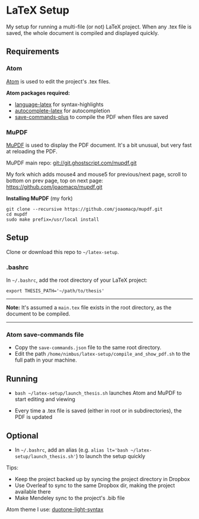 # LaTeX Setup
My setup for running a multi-file (or not) LaTeX project. When any .tex file is saved, the whole document is compiled and displayed quickly.

## Requirements
### Atom
[Atom](https://atom.io/) is used to edit the project's .tex files.

**Atom packages required:**
- [language-latex](https://atom.io/packages/language-latex) for syntax-highlights
- [autocomplete-latex](https://atom.io/packages/autocomplete-latex) for autocompletion
- [save-commands-plus](https://atom.io/packages/save-commands-plus) to compile the PDF when files are saved

### MuPDF
[MuPDF](https://mupdf.com/) is used to display the PDF document. It's a bit unusual, but very fast at reloading the PDF.

MuPDF main repo: [git://git.ghostscript.com/mupdf.git](https://git.ghostscript.com/?p=mupdf.git)

My fork which adds mouse4 and mouse5 for previous/next page, scroll to bottom on prev page, top on next page: https://github.com/joaomacp/mupdf.git

**Installing MuPDF** (my fork)
```
git clone --recursive https://github.com/joaomacp/mupdf.git
cd mupdf
sudo make prefix=/usr/local install
```

## Setup
Clone or download this repo to `~/latex-setup`.

### .bashrc
In `~/.bashrc`, add the root directory of your LaTeX project:
```
export THESIS_PATH='~/path/to/thesis'
```

---
**Note:** It's assumed a `main.tex` file exists in the root directory, as the document to be compiled.

---

### Atom save-commands file
- Copy the `save-commands.json` file to the same root directory.
- Edit the path `/home/nimbus/latex-setup/compile_and_show_pdf.sh` to the full path in your machine.

## Running
- `bash ~/latex-setup/launch_thesis.sh` launches Atom and MuPDF to start editing and viewing

- Every time a .tex file is saved (either in root or in subdirectories), the PDF is updated

## Optional
- In `~/.bashrc`, add an alias (e.g. `alias lt='bash ~/latex-setup/launch_thesis.sh'`) to launch the setup quickly

Tips:
- Keep the project backed up by syncing the project directory in Dropbox
- Use Overleaf to sync to the same Dropbox dir, making the project available there
- Make Mendeley sync to the project's .bib file

Atom theme I use: [duotone-light-syntax](https://atom.io/themes/duotone-light-syntax)